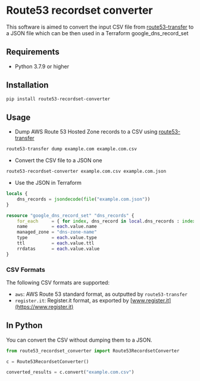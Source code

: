 # Route53 recordset converter

This software is aimed to convert the input CSV file from [route53-transfer](https://pypi.org/project/route53-transfer/) to a JSON file which can be then used in a Terraform google_dns_record_set

## Requirements

- Python 3.7.9 or higher

## Installation

```bash
pip install route53-recordset-converter
```

## Usage

- Dump AWS Route 53 Hosted Zone records to a CSV using [route53-transfer](https://pypi.org/project/route53-transfer/)

```bash
route53-transfer dump example.com example.com.csv
```

- Convert the CSV file to a JSON one

```bash
route53-recordset-converter example.com.csv example.com.json
```

- Use the JSON in Terraform

```terraform
locals {
    dns_records = jsondecode(file("example.com.json"))
}

resource "google_dns_record_set" "dns_records" {
    for_each     = { for index, dns_record in local.dns_records : index => dns_record }
    name         = each.value.name
    managed_zone = "dns-zone-name"
    type         = each.value.type
    ttl          = each.value.ttl
    rrdatas      = each.value.value
}
```

### CSV Formats

The following CSV formats are supported:

- `aws`: AWS Route 53 standard format, as outputted by `route53-transfer`
- `register.it`: Register.it format, as exported by [www.register.it](https://www.register.it)

## In Python

You can convert the CSV without dumping them to a JSON.

```python
from route53_recordset_converter import Route53RecordsetConverter

c = Route53RecordsetConverter()

converted_results = c.convert("example.com.csv")
```
